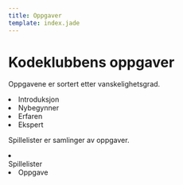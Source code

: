 ```yaml
---
title: Oppgaver
template: index.jade
---
```


# Kodeklubbens oppgaver

<!-- bruk html for bedre fleksibilitet -->
<div class="row">

<div class="col-sm-6">
  <p>Oppgavene er sortert etter vanskelighetsgrad.</p>
  <li class="level-1">Introduksjon</li>
  <li class="level-2">Nybegynner</li>
  <li class="level-3">Erfaren</li>
  <li class="level-4">Ekspert</li>
</div>


<div class="col-sm-6">
  <p>Spillelister er samlinger av oppgaver.</p>
  <li id="spillelister" class="playlist">
    <span class="icon"></span>
    <div class="name">Spillelister</div>
  </li>
  <li class="playlist lesson level-1 spillelister">Oppgave</li>
</div>

</div><!-- row end -->
